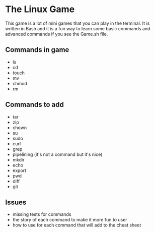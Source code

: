 # The Linux Game

This game is a lot of mini games that you can play in the terminal.
It is written in Bash and it is a fun way to learn some basic commands and advanced commands if you see the Game.sh file.

## Commands in game
- ls 
- cd 
- touch
- mv
- chmod
- rm

## Commands to add 
- tar 
- zip
- chown
- su 
- sudo 
- curl 
- grep 
- pipelining (it's not a command but it's nice)
- mkdir
- echo
- export
- pwd
- diff
- git

## Issues 
- missing tests for commands 
- the story of each command to make it more fun to user
- how to use for each command that will add to the cheat sheet